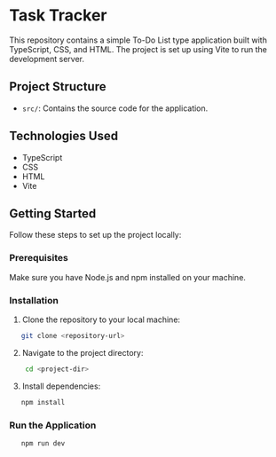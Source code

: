 # Task Tracker

This repository contains a simple To-Do List type application built with TypeScript, CSS, and HTML. The project is set up using Vite to run the development server.

## Project Structure

- `src/`: Contains the source code for the application.

## Technologies Used

- TypeScript
- CSS
- HTML
- Vite

## Getting Started

Follow these steps to set up the project locally:

### Prerequisites

Make sure you have Node.js and npm installed on your machine.

### Installation

1. Clone the repository to your local machine:
```bash
   git clone <repository-url>
```

2. Navigate to the project directory:
```bash
    cd <project-dir>
```

3. Install dependencies:
```bash
   npm install
```

### Run the Application
```bash
   npm run dev
```
